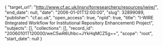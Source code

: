 {
  "target_url": "http://www.cf.ac.uk/insrv/forresearchers/resources/iwire/", 
  "end_date": null, 
  "date": "2006-01-01T12:00:00", 
  "slug": 32899089, 
  "publisher": "cf.ac.uk", 
  "open_access": true, 
  "npld": true, 
  "title": "I-WIRE (Integrated Workflow for Institutional Repository Enhancement) Project", 
  "subjects": [], 
  "collections": [], 
  "record_id": "20060101T120000/weC5wR6Uhbc+JYkHqMCZ5g==", 
  "scope": "root", 
  "start_date": null
}

